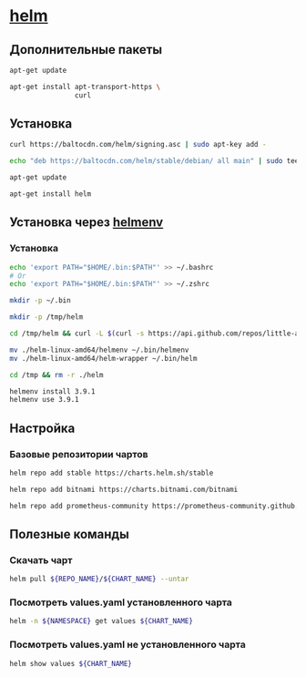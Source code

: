 # [helm](https://helm.sh/docs/intro/install/)

## Дополнительные пакеты

```bash
apt-get update
```

```bash
apt-get install apt-transport-https \
                curl
```

## Установка

```bash
curl https://baltocdn.com/helm/signing.asc | sudo apt-key add -

echo "deb https://baltocdn.com/helm/stable/debian/ all main" | sudo tee /etc/apt/sources.list.d/helm-stable-debian.list

apt-get update

apt-get install helm
```

## Установка через [helmenv](https://github.com/little-angry-clouds/kubernetes-binaries-managers/tree/master/cmd/helmenv)

### Установка

```bash
echo 'export PATH="$HOME/.bin:$PATH"' >> ~/.bashrc
# Or
echo 'export PATH="$HOME/.bin:$PATH"' >> ~/.zshrc

mkdir -p ~/.bin

mkdir -p /tmp/helm

cd /tmp/helm && curl -L $(curl -s https://api.github.com/repos/little-angry-clouds/kubernetes-binaries-managers/releases/latest | grep browser_download_url | grep -E 'kubernetes-binaries-managers_[0-9\.\-]+_linux_amd64.tar.gz' | cut -d '"' -f 4 | head -n 1) | tar xzf -

mv ./helm-linux-amd64/helmenv ~/.bin/helmenv
mv ./helm-linux-amd64/helm-wrapper ~/.bin/helm

cd /tmp && rm -r ./helm

helmenv install 3.9.1
helmenv use 3.9.1
```

## Настройка

### Базовые репозитории чартов

```bash
helm repo add stable https://charts.helm.sh/stable
```

```bash
helm repo add bitnami https://charts.bitnami.com/bitnami
```

```bash
helm repo add prometheus-community https://prometheus-community.github.io/helm-charts
```

## Полезные команды

### Скачать чарт

```bash
helm pull ${REPO_NAME}/${CHART_NAME} --untar
```

### Посмотреть values.yaml установленного чарта

```bash
helm -n ${NAMESPACE} get values ${CHART_NAME}
```

### Посмотреть values.yaml не установленного чарта

```bash
helm show values ${CHART_NAME}
```

